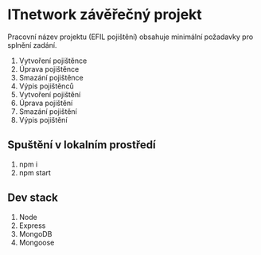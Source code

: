 # ITnetwork závěřečný projekt

Pracovní název projektu (EFIL pojištění) obsahuje minimální požadavky pro splnění zadání.

1. Vytvoření pojištěnce
2. Úprava pojištěnce
3. Smazání pojištěnce
4. Výpis pojištěnců
5. Vytvoření pojištění
6. Úprava pojištění
7. Smazání pojištění
8. Výpis pojištění

## Spuštění v lokalním prostředí

1. npm i
2. npm start

## Dev stack
1. Node
2. Express
3. MongoDB
4. Mongoose
